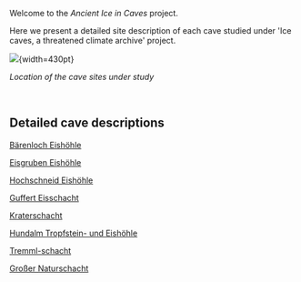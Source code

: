 Welcome to the _Ancient Ice in Caves_ project. 


Here we present a detailed site description of each cave studied under 'Ice caves, a threatened climate archive' project. 


![](https://tr1813.github.io/ancient-ice-in-austria/figures/alpes_sites_locations.png){width=430pt}

_Location of the cave sites under study_

&shy;

## Detailed cave descriptions

[Bärenloch Eishöhle](https://tr1813.github.io/ancient-ice-in-austria/descriptions/baerenloch.html)

[Eisgruben Eishöhle](https://tr1813.github.io/ancient-ice-in-austria/descriptions/eisgruben.html)

[Hochschneid Eishöhle](https://tr1813.github.io/ancient-ice-in-austria/descriptions/hochschneid.html)

[Guffert Eisschacht](https://tr1813.github.io/ancient-ice-in-austria/descriptions/guffert.html)

[Kraterschacht](https://tr1813.github.io/ancient-ice-in-austria/descriptions/hochschneid.html)

[Hundalm Tropfstein- und Eishöhle](https://tr1813.github.io/ancient-ice-in-austria/descriptions/hundalm.html)

[Tremml-schacht](https://tr1813.github.io/ancient-ice-in-austria/descriptions/tremml.html)

[Großer Naturschacht](https://tr1813.github.io/ancient-ice-in-austria/descriptions/grosser-naturschacht.html)

